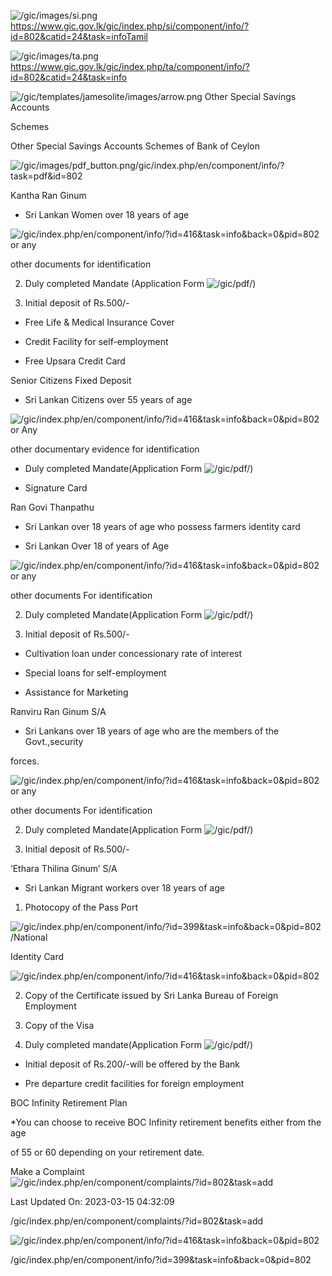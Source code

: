 <!-- Source: https://gic.gov.lk/gic/index.php/en/component/info/?id=802&catid=24&task=info -->

![/gic/images/si.png](/gic/images/si.png)https://www.gic.gov.lk/gic/index.php/si/component/info/?id=802&catid=24&task=infoTamil

![/gic/images/ta.png](/gic/images/ta.png)https://www.gic.gov.lk/gic/index.php/ta/component/info/?id=802&catid=24&task=info

![/gic/templates/jamesolite/images/arrow.png](/gic/templates/jamesolite/images/arrow.png) Other Special Savings Accounts

Schemes

Other Special Savings Accounts Schemes of Bank of Ceylon

![/gic/images/pdf_button.png](/gic/images/pdf_button.png)/gic/index.php/en/component/info/?task=pdf&id=802

Kantha Ran Ginum

 * Sri Lankan Women over 18 years of age

 ![/gic/index.php/en/component/info/?id=416&task=info&back=0&pid=802](/gic/index.php/en/component/info/?id=416&task=info&back=0&pid=802) or any

 other documents for identification

 2. Duly completed Mandate (Application Form ![/gic/pdf/](/gic/pdf/))

 3. Initial deposit of Rs.500/-

 * Free Life & Medical Insurance Cover

 * Credit Facility for self-employment

 * Free Upsara Credit Card

Senior Citizens Fixed Deposit

 * Sri Lankan Citizens over 55 years of age

 ![/gic/index.php/en/component/info/?id=416&task=info&back=0&pid=802](/gic/index.php/en/component/info/?id=416&task=info&back=0&pid=802) or Any

 other documentary evidence for identification

 * Duly completed Mandate(Application Form ![/gic/pdf/](/gic/pdf/))

 * Signature Card

Ran Govi Thanpathu

 * Sri Lankan over 18 years of age who possess farmers identity card

 * Sri Lankan Over 18 of years of Age

 ![/gic/index.php/en/component/info/?id=416&task=info&back=0&pid=802](/gic/index.php/en/component/info/?id=416&task=info&back=0&pid=802) or any

 other documents For identification

 2. Duly completed Mandate(Application Form ![/gic/pdf/](/gic/pdf/))

 3. Initial deposit of Rs.500/-

 * Cultivation loan under concessionary rate of interest

 * Special loans for self-employment

 * Assistance for Marketing

Ranviru Ran Ginum S/A

 * Sri Lankans over 18 years of age who are the members of the Govt.,security

 forces.

 ![/gic/index.php/en/component/info/?id=416&task=info&back=0&pid=802](/gic/index.php/en/component/info/?id=416&task=info&back=0&pid=802) or any

 other documents For identification

 2. Duly completed Mandate(Application Form ![/gic/pdf/](/gic/pdf/))

 3. Initial deposit of Rs.500/-

‘Ethara Thilina Ginum’ S/A

 * Sri Lankan Migrant workers over 18 years of age

 1. Photocopy of the Pass Port

 ![/gic/index.php/en/component/info/?id=399&task=info&back=0&pid=802](/gic/index.php/en/component/info/?id=399&task=info&back=0&pid=802)/National

 Identity Card

 ![/gic/index.php/en/component/info/?id=416&task=info&back=0&pid=802](/gic/index.php/en/component/info/?id=416&task=info&back=0&pid=802)

 2. Copy of the Certificate issued by Sri Lanka Bureau of Foreign Employment

 3. Copy of the Visa

 4. Duly completed mandate(Application Form ![/gic/pdf/](/gic/pdf/))

 * Initial deposit of Rs.200/-will be offered by the Bank

 * Pre departure credit facilities for foreign employment

BOC Infinity Retirement Plan

*You can choose to receive BOC Infinity retirement benefits either from the age

of 55 or 60 depending on your retirement date.

Make a Complaint ![/gic/index.php/en/component/complaints/?id=802&task=add](/gic/index.php/en/component/complaints/?id=802&task=add)

Last Updated On: 2023-03-15 04:32:09

/gic/index.php/en/component/complaints/?id=802&task=add

![/gic/index.php/en/component/info/?id=416&task=info&back=0&pid=802](/gic/index.php/en/component/info/?id=416&task=info&back=0&pid=802)

/gic/index.php/en/component/info/?id=399&task=info&back=0&pid=802
